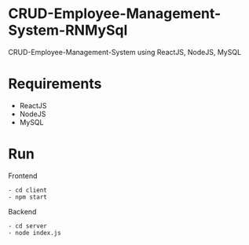 # CRUD-Employee-Management-System-RNMySql

CRUD-Employee-Management-System using ReactJS, NodeJS, MySQL

# Requirements
  - ReactJS
  - NodeJS
  - MySQL
  
# Run
  Frontend
  ```fend
  - cd client
  - npm start
  ```

  Backend
  ```bend
  - cd server
  - node index.js
  ```
